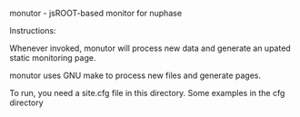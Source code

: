 monutor  - jsROOT-based monitor for nuphase


Instructions: 

  Whenever invoked, monutor will process new data and generate an upated static monitoring page. 

  monutor uses GNU make to process new files and generate pages. 

  To run, you need a site.cfg file in this directory. Some examples in the cfg directory

  



